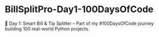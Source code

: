 # BillSplitPro-Day1-100DaysOfCode
🎯 Day 1: Smart Bill &amp; Tip Splitter – Part of my #100DaysOfCode journey building 100 real-world Python projects.
